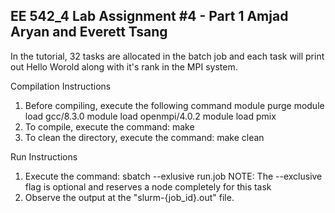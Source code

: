 EE 542_4
Lab Assignment #4 - Part 1
Amjad Aryan and Everett Tsang
-----------------------
In the tutorial, 32 tasks are allocated in the batch job and each task will print out Hello Worold along with it's rank in the MPI system.

Compilation Instructions
1. Before compiling, execute the following command
    module purge
    module load gcc/8.3.0
    module load openmpi/4.0.2
    module load pmix
2. To compile, execute the command: make
3. To clean the directory, execute the command: make clean

Run Instructions
1. Execute the command: sbatch --exlusive run.job
NOTE: The --exclusive flag is optional and reserves a node completely for this task
2. Observe the output at the "slurm-{job_id}.out" file.
